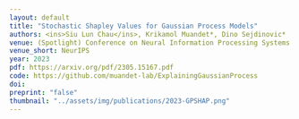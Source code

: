 ```yaml
---
layout: default
title: "Stochastic Shapley Values for Gaussian Process Models"
authors: <ins>Siu Lun Chau</ins>, Krikamol Muandet*, Dino Sejdinovic* 
venue: (Spotlight) Conference on Neural Information Processing Systems (NeurIPS)
venue_short: NeurIPS
year: 2023
pdf: https://arxiv.org/pdf/2305.15167.pdf
code: https://github.com/muandet-lab/ExplainingGaussianProcess
doi: 
preprint: "false"
thumbnail: "../assets/img/publications/2023-GPSHAP.png"
---
```

